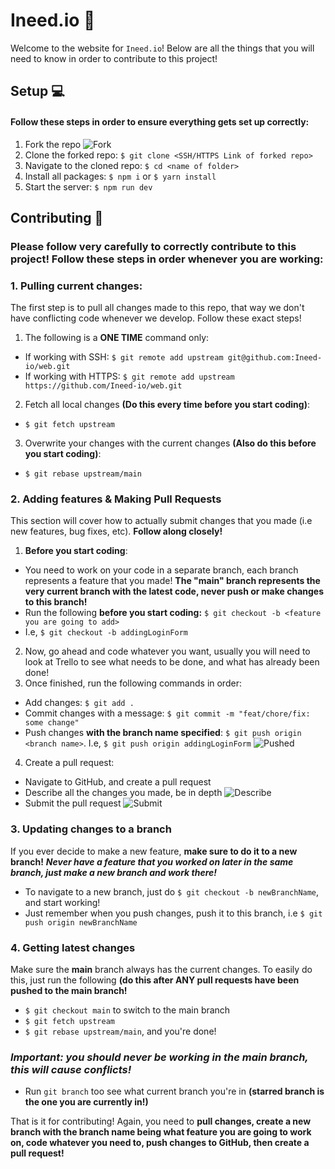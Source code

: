 # Ineed.io 🚀

Welcome to the website for `Ineed.io`! Below are all the things that you will need to know in order to contribute to this project!

## Setup 💻

#### Follow these steps in order to ensure everything gets set up correctly:

1. Fork the repo
   ![Fork](https://i.imgur.com/jB7NW0x.png)
2. Clone the forked repo: `$ git clone <SSH/HTTPS Link of forked repo>`
3. Navigate to the cloned repo: `$ cd <name of folder>`
4. Install all packages: `$ npm i` or `$ yarn install`
5. Start the server: `$ npm run dev`

## Contributing 📜

### Please follow very carefully to correctly contribute to this project! Follow these steps in order whenever you are working:

### 1. Pulling current changes:

The first step is to pull all changes made to this repo, that way we don't have conflicting code whenever we develop. Follow these exact steps!

1. The following is a **ONE TIME** command only:

- If working with SSH: `$ git remote add upstream git@github.com:Ineed-io/web.git`
- If working with HTTPS: `$ git remote add upstream https://github.com/Ineed-io/web.git`

2. Fetch all local changes **(Do this every time before you start coding)**:

- `$ git fetch upstream`

3. Overwrite your changes with the current changes **(Also do this before you start coding)**:

- `$ git rebase upstream/main`

### 2. Adding features & Making Pull Requests

This section will cover how to actually submit changes that you made (i.e new features, bug fixes, etc). **Follow along closely!**

1. **Before you start coding**:

- You need to work on your code in a separate branch, each branch represents a feature that you made! **The "main" branch represents the very current branch with the latest code, never push or make changes to this branch!**
- Run the following **before you start coding:** `$ git checkout -b <feature you are going to add>`
- I.e, `$ git checkout -b addingLoginForm`

2. Now, go ahead and code whatever you want, usually you will need to look at Trello to see what needs to be done, and what has already been done!
3. Once finished, run the following commands in order:

- Add changes: `$ git add .`
- Commit changes with a message: `$ git commit -m "feat/chore/fix: some change"`
- Push changes **with the branch name specified**: `$ git push origin <branch name>`. I.e, `$ git push origin addingLoginForm`
  ![Pushed](https://i.imgur.com/ZWcToJm.png)

4. Create a pull request:

- Navigate to GitHub, and create a pull request
- Describe all the changes you made, be in depth
  ![Describe](https://i.imgur.com/yZ1efbY.png)
- Submit the pull request
  ![Submit](https://i.imgur.com/qzdNmkK.png)

### 3. Updating changes to a branch

If you ever decide to make a new feature, **make sure to do it to a new branch!** **_Never have a feature that you worked on later in the same branch, just make a new branch and work there!_**

- To navigate to a new branch, just do `$ git checkout -b newBranchName`, and start working!
- Just remember when you push changes, push it to this branch, i.e `$ git push origin newBranchName`

### 4. Getting latest changes

Make sure the **main** branch always has the current changes. To easily do this, just run the following **(do this after ANY pull requests have been pushed to the main branch!**

- `$ git checkout main` to switch to the main branch
- `$ git fetch upstream`
- `$ git rebase upstream/main`, and you're done!

### **_Important: you should never be working in the main branch, this will cause conflicts!_**

- Run `git branch` too see what current branch you're in **(starred branch is the one you are currently in!)**

That is it for contributing! Again, you need to **pull changes, create a new branch with the branch name being what feature you are going to work on, code whatever you need to, push changes to GitHub, then create a pull request!**
